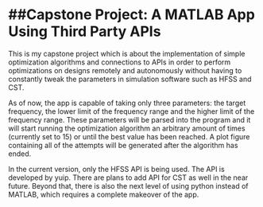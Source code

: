 ##Capstone Project: A MATLAB App Using Third Party APIs
=====================================================

This is my capstone project which is about the implementation of 
simple optimization algorithms and connections to APIs in order to
perform optimizations on designs remotely and autonomously without 
having to constantly tweak the parameters in simulation software 
such as HFSS and CST. 

As of now, the app is capable of taking only three parameters: the
target frequency, the lower limit of the frequency range and the 
higher limit of the frequency range. These parameters will be parsed
into the program and it will start running the optimization algorithm
an arbitrary amount of times (currently set to 15) or until the best
value has been reached. A plot figure containing all of the attempts
will be generated after the algorithm has ended.

In the current version, only the HFSS API is being used. The API is 
developed by yuip. There are plans to add API for CST as well in 
the near future. Beyond that, there is also the next level of using
python instead of MATLAB, which requires a complete makeover of the 
app.